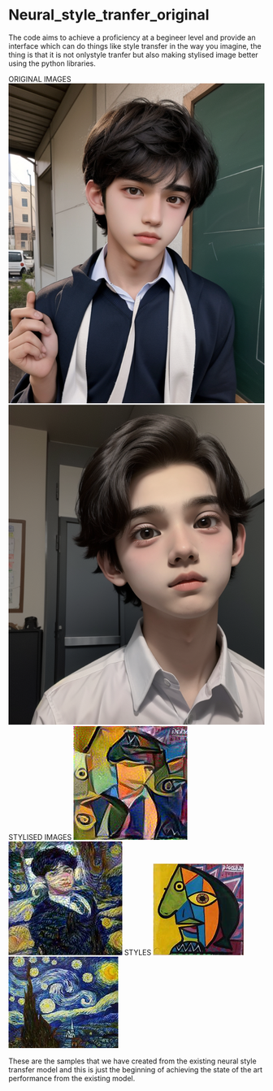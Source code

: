 # Neural_style_tranfer_original
The code aims to achieve a proficiency at a begineer level and provide an interface which can do things like style transfer in the way you imagine, the thing is that it is not onlystyle tranfer but also making stylised image better using the python libraries.

ORIGINAL IMAGES ![Alt_text](images/download.png) ![Alt_text](images/download%20(1).png)
STYLISED IMAGES ![Alt_text](images/stylized_image%20(5).jpg) ![Alt text](images/stylized_image%20(9).jpg)
STYLES ![Alt_text](images/picasso.jpg) ![Alt_text](images/fam1.jpg)

These are the samples that we have created from the existing neural style transfer model and this is just the beginning of achieving the state of the art performance from the existing model.
